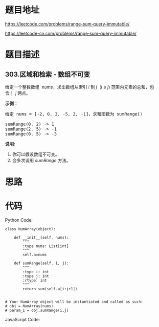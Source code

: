 # 题目地址
https://leetcode.com/problems/range-sum-query-immutable/

https://leetcode-cn.com/problems/range-sum-query-immutable/
# 题目描述
## 303.区域和检索 - 数组不可变
<p>给定一个整数数组 &nbsp;<em>nums</em>，求出数组从索引&nbsp;<em>i&nbsp;</em>到&nbsp;<em>j&nbsp;&nbsp;</em>(<em>i</em>&nbsp;&le;&nbsp;<em>j</em>) 范围内元素的总和，包含&nbsp;<em>i,&nbsp; j&nbsp;</em>两点。</p>

<p><strong>示例：</strong></p>

<pre>给定 nums = [-2, 0, 3, -5, 2, -1]，求和函数为 sumRange()

sumRange(0, 2) -&gt; 1
sumRange(2, 5) -&gt; -1
sumRange(0, 5) -&gt; -3</pre>

<p><strong>说明:</strong></p>

<ol>
	<li>你可以假设数组不可变。</li>
	<li>会多次调用&nbsp;<em>sumRange</em>&nbsp;方法。</li>
</ol>

# 思路

# 代码
Python Code:

```
class NumArray(object):

    def __init__(self, nums):
        """
        :type nums: List[int]
        """
        self.a=nums

    def sumRange(self, i, j):
        """
        :type i: int
        :type j: int
        :rtype: int
        """
        return sum(self.a[i:j+1])


# Your NumArray object will be instantiated and called as such:
# obj = NumArray(nums)
# param_1 = obj.sumRange(i,j)
```
JavaScript Code:

```

```
